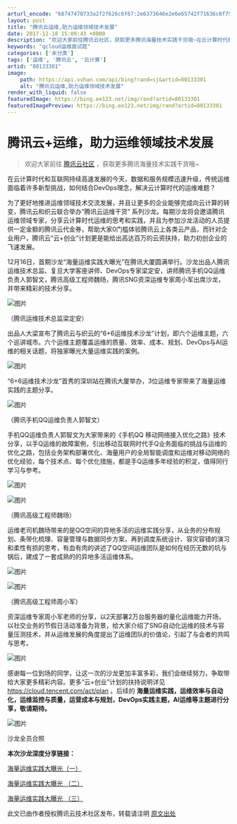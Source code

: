 ```yaml
---
arturl_encode: "68747470733a2f2f626c6f67:2e6373646e2e6e65742f71636c6f7564636f6d6d756e697479:2f61727469636c652f64657461696c732f3830313333333031"
layout: post
title: "腾讯云运维,助力运维领域技术发展"
date: 2017-12-18 15:09:43 +0800
description: "欢迎大家前往腾讯云社区，获取更多腾讯海量技术实践干货哦~在云计算时代和互联网持续高速发展的今天，数据"
keywords: "qcloud运维面试题"
categories: ['未分类']
tags: ['运维', '腾讯云', '云计算']
artid: "80133301"
image:
    path: https://api.vvhan.com/api/bing?rand=sj&artid=80133301
    alt: "腾讯云运维,助力运维领域技术发展"
render_with_liquid: false
featuredImage: https://bing.ee123.net/img/rand?artid=80133301
featuredImagePreview: https://bing.ee123.net/img/rand?artid=80133301
---
```


# 腾讯云+运维，助力运维领域技术发展

> 欢迎大家前往
> [腾讯云社区](https://cloud.tencent.com/developer?fromSource=gwzcw.634242.634242.634242)
> ，获取更多腾讯海量技术实践干货哦~

在云计算时代和互联网持续高速发展的今天，数据和服务规模迅速升级，传统运维面临着许多新型挑战，如何结合DevOps理念，解决云计算时代的运维难题？

为了更好地推进运维领域技术交流发展，并且让更多的企业能够完成向云计算的转变，腾讯云和织云联合举办“腾讯云运维干货” 系列沙龙。每期沙龙将会邀请腾讯运维领域专家，分享云计算时代运维的思考和实践，并且为参加沙龙活动的人员提供一定金额的腾讯云代金券，帮助大家0门槛体验腾讯云上各类云产品，而针对企业用户，腾讯云“云+创业”计划更是能给出高达百万的云资扶持，助力初创企业的飞速发展。

12月16日，首期沙龙“海量运维实践大曝光”在腾讯大厦圆满举行。沙龙出品人腾讯运维技术总监、复旦大学客座讲师、DevOps专家梁定安，讲师腾讯手机QQ运维负责人郭智文，腾讯高级工程师魏旸，腾讯SNG资深运维专家周小军出席沙龙，并带来精彩的技术分享。

![图片](https://i-blog.csdnimg.cn/blog_migrate/c985eb564844816a6589e2e88d05f3b1.png)
  
（腾讯运维技术总监梁定安）

出品人大梁宣布了腾讯云与织云的“6+6运维技术沙龙”计划，即六个运维主题，六个巡讲城市。六个运维主题覆盖运维的质量、效率、成本、规划、DevOps与AI运维的相关话题，将独家曝光大量运维实践的案例。

![图片](https://i-blog.csdnimg.cn/blog_migrate/398640f3e3b22bbd96b6bcc2a0e1d47b.png)

“6+6运维技术沙龙”首秀的深圳站在腾讯大厦举办，3位运维专家带来了海量运维实践的主题分享。

![图片](https://i-blog.csdnimg.cn/blog_migrate/385ca774a67ac632a6ce72e3300aedcc.png)
  
（腾讯手机QQ运维负责人郭智文）

手机QQ运维负责人郭智文为大家带来的《手机QQ 移动网络接入优化之路》技术分享，以手Q运维的故障案例，引出移动互联网时代手Q业务面临的挑战与运维的优化之路，包括业务架构部署优化、海量用户的全局智能调度和运维对移动网络的优化经验，每个技术点、每个优化措施，都是手Q运维多年经验的积淀，值得同行学习与参考。

![图片](https://i-blog.csdnimg.cn/blog_migrate/c5a7ae510a143ecfc96d0c876ea68f9b.png)

![图片](https://i-blog.csdnimg.cn/blog_migrate/3ed14fce253e3b692a85e52b9d007177.png)
  
（腾讯高级工程师魏旸）

运维老司机魏旸带来的是QQ空间的异地多活的运维实践分享，从业务的分布规划、条带化梳理、容量管理与数据同步方案，再到调度系统设计、容灾容错的演习和柔性有损的思考，有血有肉的讲述了QQ空间运维团队是如何在经历无数的坑与锅后，建成了一套成熟的的异地多活运维体系。

![图片](https://i-blog.csdnimg.cn/blog_migrate/1e8d62f9edefddf2795b87cc1a9d3136.png)

![图片](https://i-blog.csdnimg.cn/blog_migrate/e14da441a2ba91f5f8afab991ce3a178.png)
  
（腾讯高级工程师周小军）

资深运维专家周小军老师的分享，以2天部署2万台服务器的量化运维能力开场，以社交业务的节假日活动准备为背景，给大家介绍了SNG自动化运维的技术与容量压测技术，并从运维发展的角度提出了运维团队的价值论，引起了与会者的共鸣与思考。

![图片](https://i-blog.csdnimg.cn/blog_migrate/f7d872c019c46e3f63873fa52439ccdb.png)

感谢每一位到场的同学，让这一次的沙龙更加丰富多彩，我们会继续努力，争取带给大家更多精彩内容。更多“云+创业”计划的扶持说明详见
<https://cloud.tencent.com/act/plan>
。后续的
**海量运维实践，运维效率与自动化，运维监控与质量，运营成本与规划，DevOps实践主题，AI运维等主题进行分享，敬请期待。**

![图片](https://i-blog.csdnimg.cn/blog_migrate/78903efa1fda4dbe0119200c16bf3164.png)
  
沙龙全员合照

**本次沙龙深度分享链接：**

[海量运维实践大曝光（一）](https://cloud.tencent.com/developer/article/1007028?fromSource=gwzcw.706054.706054.706054)
  
[海量运维实践大曝光 （二）](https://cloud.tencent.com/developer/m/article/1007027?fromSource=gwzcw.706052.706052.706052)
  
[海量运维实践大曝光 （三）](https://cloud.tencent.com/developer/m/article/1007030?fromSource=gwzcw.706053.706053.706053)

此文已由作者授权腾讯云技术社区发布，转载请注明
[原文出处](https://cloud.tencent.com/developer/article/1007049?fromSource=gwzcw.706035.706035.706035)